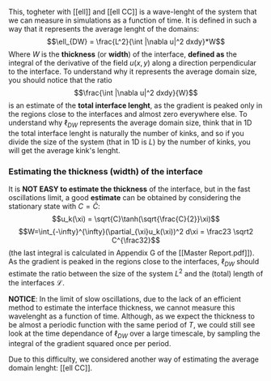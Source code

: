 This, togheter with [[ell]] and [[ell CC]] is a wave-lenght of the system that we can measure in simulations as a function of time.
It is defined in such a way that it represents the average lenght of the domains:
$$\ell_{DW} = \frac{L^2}{\int |\nabla u|^2 dxdy}*W$$
Where $W$ is the **thickness** (or **width**) of the interface, **defined as** the integral of the derivative of the field $u(x,y)$ along a direction perpendicular to the interface.
To understand why it represents the average domain size, you should notice that the ratio 
$$\frac{\int |\nabla u|^2 dxdy}{W}$$
is an estimate of the **total interface lenght**, as the gradient is peaked only in the regions close to the interfaces and almost zero everywhere else.
To understand why $\ell_{DW}$ represents the average domain size, think that in 1D the total interface lenght is naturally the number of kinks, and so if you divide the size of the system (that in 1D is $L$) by the number of kinks, you will get the average kink's lenght.
### Estimating the thickness (width) of the interface
It  is **NOT EASY to estimate the thickness** of the interface, but in the fast oscillations limit, a good **estimate** can be obtained by considering the stationary state with $C=\bar{C}$:
$$u_k(\xi) = \sqrt{C}\tanh(\sqrt{\frac{C}{2}}\xi)$$
$$W=\int_{-\infty}^{\infty}(\partial_{\xi}u_k(\xi))^2 d\xi = \frac23 \sqrt2 C^{\frac32}$$
(the last integral is calculated in Appendix G of the [[Master Report.pdf]]).
As the gradient is peaked in the regions close to the interfaces, $\ell_{DW}$ should estimate the ratio between the size of the system $L^2$ and the (total) length of the interfaces $\mathcal{L}$.

**NOTICE**: In the limit of slow oscillations, due to the lack of an efficient method to estimate the interface thickness, we cannot measure this wavelenght as a function of time. Although, as we expect the thickness to be almost a periodic function with the same period of $T$, we could still see look at the time dependance of $\ell_{DW}$ over a large timescale, by sampling the integral of the gradient squared once per period. 

Due to this difficulty, we considered another way of estimating the average domain lenght: [[ell CC]].